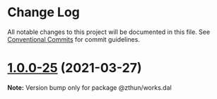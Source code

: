 # Change Log

All notable changes to this project will be documented in this file.
See [Conventional Commits](https://conventionalcommits.org) for commit guidelines.

# [1.0.0-25](https://github.com/zthun/works/compare/v1.0.0-24...v1.0.0-25) (2021-03-27)

**Note:** Version bump only for package @zthun/works.dal
